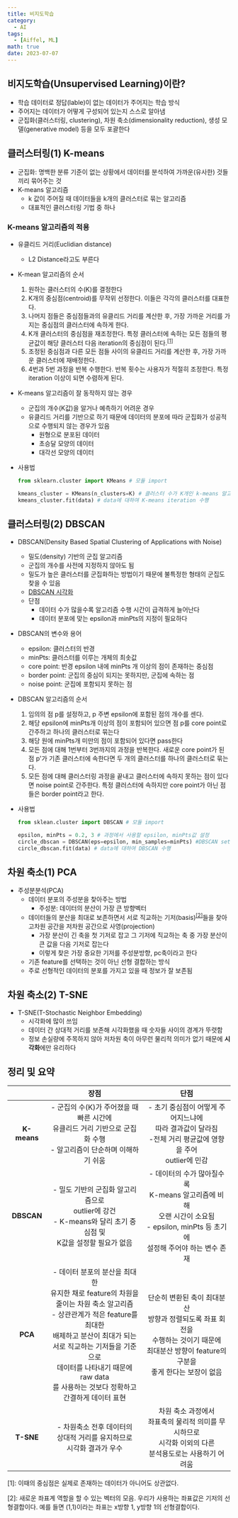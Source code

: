 ```yaml
---
title: 비지도학습
category:
  - AI
tags:
  - [Aiffel, ML]
math: true
date: 2023-07-07
---
```


## 비지도학습(Unsupervised Learning)이란?

- 학습 데이터로 정답(lable)이 없는 데이터가 주어지는 학습 방식
- 주어지는 데이터가 어떻게 구성되어 있는지 스스로 알아냄
- 군집화(클러스터링, clustering), 차원 축소(dimensionality reduction), 생성 모델(generative model) 등을 모두 포괄한다





## 클러스터링(1) K-means

- 군집화: 명백한 분류 기준이 없는 상황에서 데이터를 분석하여 가까운(유사한) 것들끼리 묶어주는 것
- K-means 알고리즘
  - k 값이 주어질 때 데이터들을 k개의 클러스터로 묶는 알고리즘
  - 대표적인 클러스터링 기법 중 하나



### K-means 알고리즘의 적용

- 유클리드 거리(Euclidian distance)
  - L2 Distance라고도 부른다
- K-mean 알고리즘의 순서
  1. 원하는 클러스터의 수(K)를 결정한다
  2. K개의 중심점(centroid)를 무작위 선정한다. 이들은 각각의 클러스터를 대표한다.
  3. 나머지 점들은 중심점들과의 유클리드 거리를 계산한 후, 가장 가까운 거리를 가지는 중심점의 클러스터에 속하게 한다.
  4. K개 클러스터의 중심점을 재조정한다. 특정 클러스터에 속하는 모든 점들의 평균값이 해당 클러스터 다음 iteration의 중심점이 된다.<sup>[[1]](#footnote_1)</sup> 
  5. 조정된 중심점과 다른 모든 점들 사이의 유클리드 거리를 계산한 후, 가장 가까운 클러스터에 재배정한다.
  6. 4번과 5번 과정을 반복 수행한다. 반복 횟수는 사용자가 적절히 조정한다. 특정 iteration 이상이 되면 수렴하게 된다.
- K-means 알고리즘이 잘 동작하지 않는 경우
  - 군집의 개수(K값)을 알거나 예측하기 어려운 경우
  - 유클리드 거리를 기반으로 하기 때문에 데이터의 분포에 따라 군집화가 성공적으로 수행되지 않는 경우가 있음
    - 원형으로 분포된 데이터
    - 초승달 모양의 데이터
    - 대각선 모양의 데이터

- 사용법

  ```python
  from sklearn.cluster import KMeans # 모듈 import
  
  kmeans_cluster = KMeans(n_clusters=K) # 클러스터 수가 K개인 k-means 알고리즘 적용
  kmeans_cluster.fit(data) # data에 대하여 K-means iteration 수행
  ```





## 클러스터링(2) DBSCAN

- DBSCAN(Density Based Spatial Clustering of Applications with Noise)

  - 밀도(density) 기반의 군집 알고리즘
  - 군집의 개수를 사전에 지정하지 않아도 됨
  - 밀도가 높은 클러스터를 군집화하는 방법이기 때문에 불특정한 형태의 군집도 찾을 수 있음
  - [DBSCAN 시각화](http://primo.ai/index.php?title=Density-Based_Spatial_Clustering_of_Applications_with_Noise_(DBSCAN))
  - 단점
    - 데이터 수가 많을수록 알고리즘 수행 시간이 급격하게 늘어난다
    - 데이터 분포에 맞는 epsilon과 minPts의 지정이 필요하다

- DBSCAN의 변수와 용어

  - epsilon: 클러스터의 반경
  - minPts: 클러스터를 이루는 개체의 최솟값
  - core point: 반경 epsilon 내에 minPts 개 이상의 점이 존재하는 중심점
  - border point: 군집의 중심이 되지는 못하지만, 군집에 속하는 점
  - noise point: 군집에 포함되지 못하는 점

- DBSCAN 알고리즘의 순서

  1. 임의의 점 p를 설정하고, p 주변 epsilon에 포함된 점의 개수를 센다.
  2. 해당 epsilon에 minPts개 이상의 점이 포함되어 있으면 점 p를 core point로 간주하고 하나의 클러스터로 묶는다
  3. 해당 원에 minPts개 미만의 점이 포함되어 있다면 pass한다
  4. 모든 점에 대해 1번부터 3번까지의 과정을 반복한다. 새로운 core point가 된 점 p'가 기존 클러스터에 속한다면 두 개의 클러스터를 하나의 클러스터로 묶는다.
  5. 모든 점에 대해 클러스터링 과정을 끝내고 클러스터에 속하지 못하는 점이 있다면 noise point로 간주한다. 특정 클러스터에 속하지만 core point가 아닌 점들은 border point라고 한다.

- 사용법

  ```python
  from sklean.cluster import DBSCAN # 모듈 import
  
  epsilon, minPts = 0.2, 3 # 과정에서 사용할 epsilon, minPts값 설정
  circle_dbscan = DBSCAN(eps=epsilon, min_samples=minPts) #DBSCAN setting
  circle_dbscan.fit(data) # data에 대하여 DBSCAN 수행
  ```





## 차원 축소(1) PCA

- 주성분분석(PCA)
  - 데이터 분포의 주성분을 찾아주는 방법
    - 주성분: 데이터의 분산이 가장 큰 방향벡터
  - 데이터들의 분산을 최대로 보존하면서 서로 직교하는 기저(basis)<sup>[[2]](#footnote_2)</sup>들을 찾아 고차원 공간을 저차원 공간으로 사영(projection)
    - 가장 분산이 긴 축을 첫 기저로 잡고 그 기저에 직교하는 축 중 가장 분산이 큰 값을 다음 기저로 잡는다
    - 이렇게 찾은 가장 중요한 기저를 주성분방향, pc축이라고 한다
  - 기존 feature를 선택하는 것이 아닌 선형 결합하는 방식
  - 주로 선형적인 데이터의 분포를 가지고 있을 때 정보가 잘 보존됨





## 차원 축소(2) T-SNE

- T-SNE(T-Stochastic Neighbor Embedding)
  - 시각화에 많이 쓰임
  - 데이터 간 상대적 거리를 보존해 시각화했을 때 숫자들 사이의 경계가 뚜렷함
  - 정보 손실량에 주목하지 않아 저차원 축이 아무런 물리적 의미가 없기 때문에 **시각화**에만 유리하다





## 정리 및 요약

|             |                             장점                             |                             단점                             |
| :---------: | :----------------------------------------------------------: | :----------------------------------------------------------: |
| **K-means** | - 군집의 수(K)가 주어졌을 때 빠른 시간에<br>유클리드 거리 기반으로 군집화 수행<br>- 알고리즘이 단순하며 이해하기 쉬움 | - 초기 중심점이 어떻게 주어지느냐에<br /> 따라 결과값이 달라짐<br/>-전체 거리 평균값에 영향을 주어<br/>outlier에 민감 |
| **DBSCAN**  | - 밀도 기반의 군집화 알고리즘으로<br>outlier에 강건<br>- K-means와 달리 초기 중심점 및<br>K값을 설정할 필요가 없음 | - 데이터의 수가 많아질수록<br/>K-means 알고리즘에 비해<br/>오랜 시간이 소요됨<br/>-  epsilon, minPts 등 초기에<br />설정해 주어야 하는 변수 존재 |
|   **PCA**   | - 데이터 분포의 분산을 최대한<br/>유지한 채로 feature의 차원을<br/>줄이는 차원 축소 알고리즘<br/>- 상관관계가 적은 feature를 최대한<br/>배제하고 분산이 최대가 되는<br/>서로 직교하는 기저들을 기준으로<br/>데이터를 나타내기 때문에 raw data<br/>를 사용하는 것보다 정확하고<br/>간결하게 데이터 표현 | 단순히 변환된 축이 최대분산<br />방향과 정렬되도록 좌표 회전을<br />수행하는 것이기 때문에<br />최대분산 방향이 feature의 구분을<br />좋게 한다는 보장이 없음 |
|  **T-SNE**  | - 차원축소 전후 데이터의<br/>상대적 거리를 유지하므로<br/>시각화 결과가 우수 | 차원 축소 과정에서<br />좌표축의 물리적 의미를 무시하므로<br />시각화 이외의 다른<br />분석용도로는 사용하기 어려움 |





<a name="footnote_1">[1]</a>: 이때의 중심점은 실제로 존재하는 데이터가 아니어도 상관없다.

<a name="footnote_2">[2]</a>: 새로운 좌표계 역할을 할 수 있는 벡터의 모음. 우리가 사용하는 좌표값은 기저의 선형결합이다. 예를 들면 (1,1)이라는 좌표는 x방향 1, y방향 1의 선형결합이다.